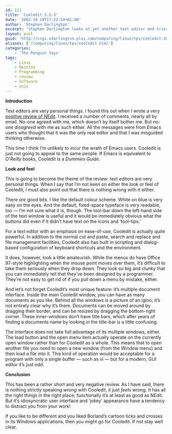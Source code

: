 ```yaml
---
id: 111
title: 'Cooledit 3.5.3'
date: '2002-10-19T17:22:54+01:00'
author: 'Stephen Darlington'
excerpt: 'Stephen Darlington looks at yet another text editor and tries to decide whether this one lives up to its name. '
layout: post
guid: 'http://ccgi.sdarlington.plus.com/computing/linux/tps/cooledit-353.html'
aliases: ['/computing/linux/tps/cooledit.html']
categories:
    - 'The Penguin Says'
tags:
    - Linux
    - Opinion
    - Programming
    - review
    - Software
    - unix
---
```


**Introduction**

Text editors are very personal things. I found this out when I wrote a very [positive review of NEdit](/computing/linux/tps/nedit5.html). I received a number of comments, nearly all by email. No-one agreed with me, which doesn’t by itself bother me. But no-one *disagreed* with me as such either. All the messages were from Emacs users who thought that it was the only real editor and that I was misguided thinking otherwise.

This time I think I’m unlikely to incur the wrath of Emacs users. Cooledit is just not going to appeal to the same people. If Emacs is equivalent to *O’Reilly* books, Cooledit is a *Dummies Guide*.

**Look and feel**

This is going to become the theme of the review: text editors are very personal things. When I say that I’m not keen on either the look or feel of Cooledit, I must also point out that there is nothing wrong with it either.

There *are* good bits. I like the default colour scheme. White on blue is very easy on the eyes. And the default, fixed-space typeface is very readable, too — I’m not sure what it is, though. The tool-bar down the left-hand side of the text window is useful and it would be immediately obvious what the buttons did even if it didn’t have text on the icons and ‘tool-tips.’

For a text editor with an emphasis on ease-of-use, Cooledit is actually quite powerful. In addition to the normal cut and paste, search and replace and file management facilities, Cooledit also has built in scripting and dialog-based configuration of keyboard shortcuts and the environment.

It does, however, look a little amateurish. While the menus do have Office 97-style highlighting when the mouse point moves over them, it’s difficult to take them seriously when they drop down. They look so big and clunky that you can immediately tell that they’ve been designed by a programmer. They’re not easy to get rid of if you pull down a menu by mistake, either.

And let’s not forget Cooledit’s most unique feature: it’s multiple document interface. Inside the main Cooledit window, you can have as many documents as you like. Behind all the windows is a picture of an igloo; it’s not entirely clear why it’s there. Documents can be moved around by dragging their border, and can be resized by dragging the bottom-right corner. These inner-windows don’t have title bars, which after years of finding a documents name by looking in the title-bar is a little confusing.

The interface does not take full advantage of its multiple windows, either. The load button and the open menu item actually operate on the currently open window rather than for Cooledit as a whole. This means that to open another file you need to open a new window (from the Window menu) and then load a file into it. This kind of operation would be acceptable for a program with only a single buffer — such as vi — but for a modern, GUI editor it’s just odd.

**Conclusion**

This has been a rather short and very negative review. As I have said, there is nothing strictly speaking *wrong* with Cooledit, it just *feels* wrong. It has all the right things in the right place; functionally it’s at least as good as NEdit. But it’s idiosyncratic user interface and ‘jokey’ appearance have a tendency to distract you from your work!

If you like to be different and you liked Borland’s cartoon ticks and crosses in its Windows applications, then you might go for Cooledit. If not stay well clear.